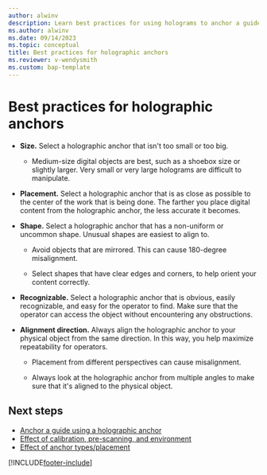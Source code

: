 ```yaml
---
author: alwinv
description: Learn best practices for using holograms to anchor a guide in Dynamics 365 Guides
ms.author: alwinv
ms.date: 09/14/2023
ms.topic: conceptual
title: Best practices for holographic anchors
ms.reviewer: v-wendysmith
ms.custom: bap-template
---
```


# Best practices for holographic anchors

- **Size.** Select a holographic anchor that isn't too small or too big.

  - Medium-size digital objects are best, such as a shoebox size or slightly larger. Very small or very large holograms are difficult to manipulate.

- **Placement.** Select a holographic anchor that is as close as possible to the center of the work that is being done. The farther you place digital content from the holographic anchor, the less accurate it becomes.

- **Shape.** Select a holographic anchor that has a non-uniform or uncommon shape. Unusual shapes are easiest to align to.

  - Avoid objects that are mirrored. This can cause 180-degree misalignment.

  - Select shapes that have clear edges and corners, to help orient your content correctly.

- **Recognizable.** Select a holographic anchor that is obvious, easily recognizable, and easy for the operator to find. Make sure that the operator can access the object without encountering any obstructions.

- **Alignment direction.** Always align the holographic anchor to your physical object from the same direction. In this way, you help maximize repeatability for operators.

  - Placement from different perspectives can cause misalignment.

  - Always look at the holographic anchor from multiple angles to make sure that it's aligned to the physical object.

## Next steps

- [Anchor a guide using a holographic anchor](pc-app-anchor-holographic.md)
- [Effect of calibration, pre-scanning, and environment](pc-app-anchor-improve-hologram-precision.md)
- [Effect of anchor types/placement](pc-app-anchor-types-placement-precision.md)

[!INCLUDE[footer-include](../includes/footer-banner.md)]
